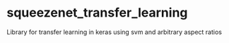 # squeezenet_transfer_learning
Library for transfer learning in keras using svm and arbitrary aspect ratios
